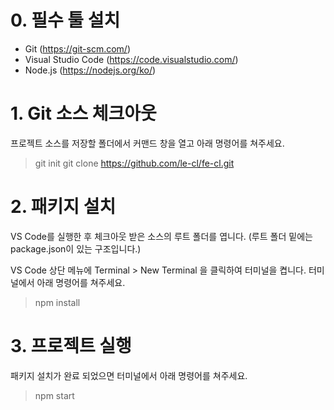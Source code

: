 # 0. 필수 툴 설치
- Git (https://git-scm.com/)
- Visual Studio Code (https://code.visualstudio.com/)
- Node.js (https://nodejs.org/ko/)

# 1. Git 소스 체크아웃
프로젝트 소스를 저장할 폴더에서 커맨드 창을 열고 아래 명령어를 쳐주세요.
> git init
> git clone https://github.com/le-cl/fe-cl.git

# 2. 패키지 설치
VS Code를 실행한 후 체크아웃 받은 소스의 루트 폴더를 엽니다.
(루트 폴더 밑에는 package.json이 있는 구조입니다.)

VS Code 상단 메뉴에 Terminal > New Terminal 을 클릭하여 터미널을 켭니다.
터미널에서 아래 명령어를 쳐주세요.
> npm install

# 3. 프로젝트 실행
패키지 설치가 완료 되었으면 터미널에서 아래 명령어를 쳐주세요.
> npm start